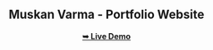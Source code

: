 <div align="center">
  
  <h2 align="center">Muskan Varma - Portfolio Website</h2>
  <a href="https://muskankkw.github.io/Portfolio/"><strong>➥ Live Demo</strong></a>

</div>
<br />
